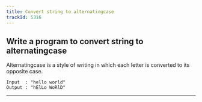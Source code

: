 ```yaml
---
title: Convert string to alternatingcase
trackId: 5316
---
```


## Write a program to convert string to alternatingcase

Alternatingcase is a style of writing in which each letter is converted to its opposite case.

```
Input  : "hello world"
Output : "hElLo WoRlD"
```

---
